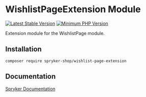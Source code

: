 # WishlistPageExtension Module
[![Latest Stable Version](https://poser.pugx.org/spryker-shop/wishlist-page-extension/v/stable.svg)](https://packagist.org/packages/spryker-shop/wishlist-page-extension)
[![Minimum PHP Version](https://img.shields.io/badge/php-%3E%3D%207.3-8892BF.svg)](https://php.net/)

Extension module for the WishlistPage module.

## Installation

```
composer require spryker-shop/wishlist-page-extension
```

## Documentation

[Spryker Documentation](https://academy.spryker.com/developing_with_spryker/module_guide/modules.html)
